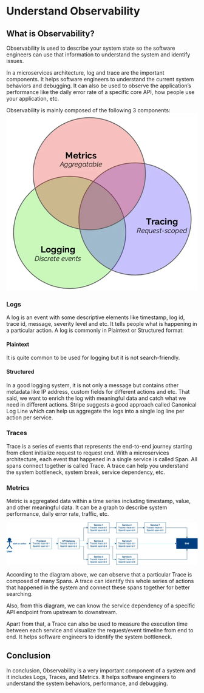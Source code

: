 # Understand Observability

## What is Observability?
Observability is used to describe your system state so the software engineers can use that information to understand the system and identify issues.

In a microservices architecture, log and trace are the important components. It helps software engineers to understand the current system behaviors and debugging. It can also be used to observe the application’s performance like the daily error rate of a specific core API, how people use your application, etc.

Observability is mainly composed of the following 3 components:
![](../resources/understand-observability-1.png)

### Logs
A log is an event with some descriptive elements like timestamp, log id, trace id, message, severity level and etc. It tells people what is happening in a particular action. A log is commonly in Plaintext or Structured format:

#### Plaintext
It is quite common to be used for logging but it is not search-friendly.

#### Structured
In a good logging system, it is not only a message but contains other metadata like IP address, custom fields for different actions and etc. That said, we want to enrich the log with meaningful data and catch what we need in different actions. Stripe suggests a good approach called Canonical Log Line which can help us aggregate the logs into a single log line per action per service.

### Traces
Trace is a series of events that represents the end-to-end journey starting from client initialize request to request end. With a microservices architecture, each event that happened in a single service is called Span. All spans connect together is called Trace. A trace can help you understand the system bottleneck, system break, service dependency, etc.

### Metrics
Metric is aggregated data within a time series including timestamp, value, and other meaningful data. It can be a graph to describe system performance, daily error rate, traffic, etc.

![](../resources/understand-observability-2.png)

According to the diagram above, we can observe that a particular Trace is composed of many Spans. A trace can identify this whole series of actions that happened in the system and connect these spans together for better searching.

Also, from this diagram, we can know the service dependency of a specific API endpoint from upstream to downstream.

Apart from that, a Trace can also be used to measure the execution time between each service and visualize the request/event timeline from end to end. It helps software engineers to identify the system bottleneck.

## Conclusion
In conclusion, Observability is a very important component of a system and it includes Logs, Traces, and Metrics. It helps software engineers to understand the system behaviors, performance, and debugging.